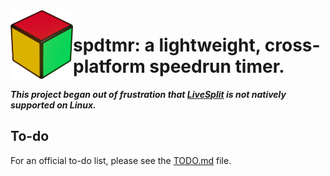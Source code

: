
<img src="/.github/3dicon.png" width=100px align=left>

# spdtmr: a lightweight, cross-platform speedrun timer.

**_This project began out of frustration that [LiveSplit](http://livesplit.org/) is not natively supported on Linux._**

## To-do

For an official to-do list, please see the [TODO.md](/.github/docs/TODO.md) file.
